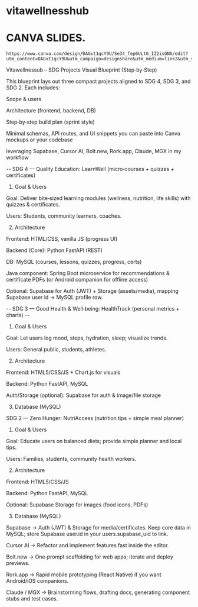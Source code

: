 # vitawellnesshub
# CANVA SLIDES.

    https://www.canva.com/design/DAGxt1qcY9U/Se34_fep6ULtG_IZ2isGNA/edit?utm_content=DAGxt1qcY9U&utm_campaign=designshare&utm_medium=link2&utm_source=sharebutton
Vitawellnessub – SDG Projects Visual Blueprint (Step‑by‑Step)

This blueprint lays out three compact projects aligned to SDG 4, SDG 3, and SDG 2. Each includes:

Scope & users

Architecture (frontend, backend, DB)

Step‑by‑step build plan (sprint style)

Minimal schemas, API routes, and UI snippets you can paste into Canva mockups or your codebase

leveraging Supabase, Cursor AI, Bolt.new, Rork.app, Claude, MGX in my workflow


-- SDG 4 — Quality Education: LearnWell (micro‑courses + quizzes + certificates)
1) Goal & Users

Goal: Deliver bite‑sized learning modules (wellness, nutrition, life skills) with quizzes & certificates.

Users: Students, community learners, coaches.

2) Architecture

Frontend: HTML/CSS, vanilla JS (progress UI)

Backend (Core): Python FastAPI (REST)

DB: MySQL (courses, lessons, quizzes, progress, certs)

Java component: Spring Boot microservice for recommendations & certificate PDFs (or Android companion for offline access)

Optional: Supabase for Auth (JWT) + Storage (assets/media), mapping Supabase user id → MySQL profile row.

-- SDG 3 — Good Health & Well‑being: HealthTrack (personal metrics + charts) --
1) Goal & Users

Goal: Let users log mood, steps, hydration, sleep; visualize trends.

Users: General public, students, athletes.

2) Architecture

Frontend: HTML5/CSS/JS + Chart.js for visuals

Backend: Python FastAPI, MySQL

Auth/Storage (optional): Supabase for auth & image/file storage

3) Database (MySQL)

SDG 2 — Zero Hunger: NutriAccess (nutrition tips + simple meal planner)
1) Goal & Users

Goal: Educate users on balanced diets; provide simple planner and local tips.

Users: Families, students, community health workers.

2) Architecture

Frontend: HTML5/CSS/JS

Backend: Python FastAPI, MySQL

Optional: Supabase Storage for images (food icons, PDFs)

3) Database (MySQL)

Supabase → Auth (JWT) & Storage for media/certificates. Keep core data in MySQL; store Supabase user.id in your users.supabase_uid to link.

Cursor AI → Refactor and implement features fast inside the editor.

Bolt.new → One‑prompt scaffolding for web apps; iterate and deploy previews.

Rork.app → Rapid mobile prototyping (React Native) if you want Android/iOS companions.

Claude / MGX → Brainstorming flows, drafting docs, generating component stubs and test cases.